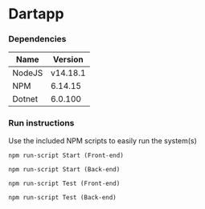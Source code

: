 # Dartapp

### Dependencies
| Name   | Version  |
|--------|----------|
| NodeJS | v14.18.1 |
| NPM    | 6.14.15  |
| Dotnet | 6.0.100  |

### Run instructions
Use the included NPM scripts to easily run the system(s)

`npm run-script Start (Front-end)`

`npm run-script Start (Back-end)`

`npm run-script Test (Front-end)`

`npm run-script Test (Back-end)`